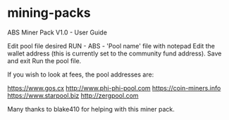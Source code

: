 # mining-packs
ABS Miner Pack V1.0 - User Guide

Edit pool file desired RUN - ABS - 'Pool name' file with notepad
Edit the wallet address (this is currently set to the community fund address).
Save and exit
Run the pool file.

If you wish to look at fees, the pool addresses are:
 
https://www.gos.cx
http://www.phi-phi-pool.com
https://coin-miners.info
https://www.starpool.biz
http://zergpool.com

Many thanks to blake410 for helping with this miner pack.
